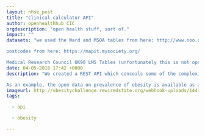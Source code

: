 ```yaml
---
layout: nhse_post
title: "clinical calculator API"
author: openhealthhub CIC
orgdescription: "open health stuff, sort of."
impact: ""
datasets: "we used the Ward and MSOA tables from here: http://www.noo.org.uk/visualisation

postcodes from here: https://mapit.mysociety.org/

Medical Research Council UK90 LMS Tables (unfortunately this is not open data, I had to apply for a licence to use it from the MRC, which was free, and took a mere 9 months) I had a long discussion with the MRC about making it open data, and their response was [NaN]."
date: 04-05-2016 17:42 +0000
description: "We created a REST API which conceals some of the complexity of open data, by removing some of the need to understand the document structure, geographical jargon, and clinical meaning of the raw open data, and enabling simple access to  relevant portions of the data.

As an example, the open data on prevalence of obesity is available as a large Excel file from http://www.noo.org.uk/visualisation. It's organised by region, by LSOA, and MSOA, and by electoral ward (geographical jargon). We felt that"
imageurl: http://obesitychallenge.rewiredstate.org/webhook-uploads/1441207772961/cc.jpg
tags:

  - api

  - obesity

---
```

